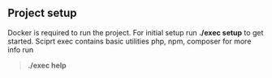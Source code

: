 ## Project setup

Docker is required to run the project.
For initial setup run **./exec setup** to get started.
Sciprt exec contains basic utilities php, npm, composer for more info run
>**./exec help** 
